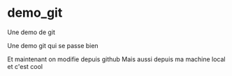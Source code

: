 # demo_git
Une demo de git

Une demo git qui se passe bien

Et maintenant on modifie depuis github
Mais aussi depuis ma machine local et c'est cool
